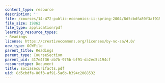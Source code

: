 ```yaml
---
content_type: resource
description: ''
file: /courses/14-472-public-economics-ii-spring-2004/8d5cbdfa80f3af915a6bb394c2088532_sociasecurifacts.pdf
file_size: 19862
file_type: application/pdf
learning_resource_types:
- Readings
license: https://creativecommons.org/licenses/by-nc-sa/4.0/
ocw_type: OCWFile
parent_title: Readings
parent_type: CourseSection
parent_uid: 417e4f36-ab7b-975b-bf91-da2ec5c194cf
resourcetype: Document
title: sociasecurifacts.pdf
uid: 8d5cbdfa-80f3-af91-5a6b-b394c2088532
---
```

